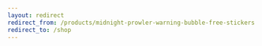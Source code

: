 ```yaml
---
layout: redirect
redirect_from: /products/midnight-prowler-warning-bubble-free-stickers
redirect_to: /shop
---
```

